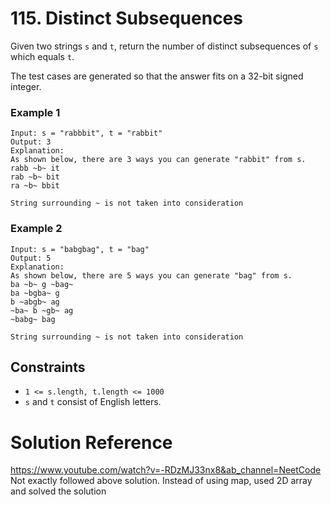 # 115. Distinct Subsequences

Given two strings `s` and `t`, return the number of distinct subsequences
of `s` which equals `t`.

The test cases are generated so that the answer fits on a 32-bit signed integer.

### Example 1
```
Input: s = "rabbbit", t = "rabbit"
Output: 3
Explanation:
As shown below, there are 3 ways you can generate "rabbit" from s.
rabb ~b~ it
rab ~b~ bit
ra ~b~ bbit

String surrounding ~ is not taken into consideration
```

### Example 2
```
Input: s = "babgbag", t = "bag"
Output: 5
Explanation:
As shown below, there are 5 ways you can generate "bag" from s.
ba ~b~ g ~bag~
ba ~bgba~ g
b ~abgb~ ag
~ba~ b ~gb~ ag
~babg~ bag

String surrounding ~ is not taken into consideration
```

## Constraints 
* `1 <= s.length, t.length <= 1000`
* `s` and `t` consist of English letters.

# Solution Reference 
https://www.youtube.com/watch?v=-RDzMJ33nx8&ab_channel=NeetCode
Not exactly followed above solution. Instead of using map, used 2D array and solved the solution
